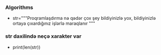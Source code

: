 ### Algorithms


- str="""Proqramlaşdırma nə qədər çox şey
bildiyinizlə yox, bildiyinizlə ortaya
çıxardığınız işlərlə maraqlanır
"""


### str daxilində neçə xarakter var
* print(len(str))